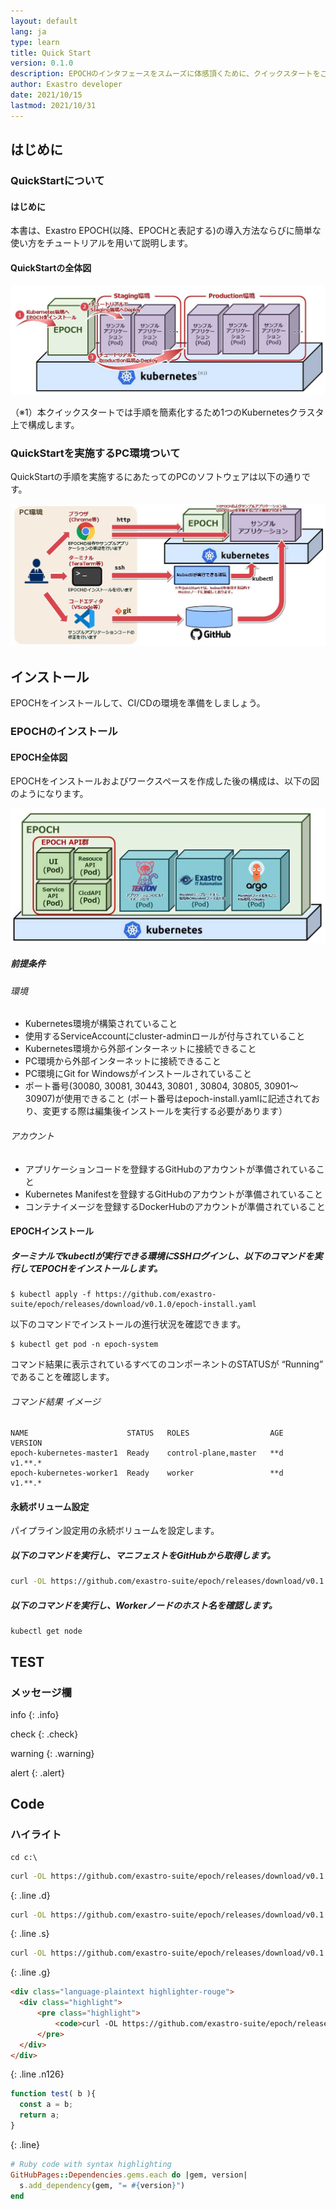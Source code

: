 ```yaml
---
layout: default
lang: ja
type: learn
title: Quick Start
version: 0.1.0
description: EPOCHのインタフェースをスムーズに体感頂くために、クイックスタートをご用意しました。EPOCHでは、Kubernetesを主としたいくつかのソフトウェアと連携し、コンテナベースのCI/CD環境を提供しています。クイックスタートでは、EPOCHのインストールならびにサンプルアプリケーションを使ってCI/CDの流れを体験頂けます。
author: Exastro developer
date: 2021/10/15
lastmod: 2021/10/31
---
```


## はじめに
### QuickStartについて
#### はじめに

本書は、Exastro EPOCH(以降、EPOCHと表記する)の導入方法ならびに簡単な使い方をチュートリアルを用いて説明します。

#### QuickStartの全体図

![QuickStart全体図](img/1-1-2_01.jpg)

（※1）本クイックスタートでは手順を簡素化するため1つのKubernetesクラスタ上で構成します。

### QuickStartを実施するPC環境ついて

QuickStartの手順を実施するにあたってのPCのソフトウェアは以下の通りです。

![QuickStart手順](img/1-2_01.jpg)

## インストール

EPOCHをインストールして、CI/CDの環境を準備をしましょう。

### EPOCHのインストール
#### EPOCH全体図

EPOCHをインストールおよびワークスペースを作成した後の構成は、以下の図のようになります。

![EPOCH全体図](img/2-1-1_01.jpg)

##### 前提条件
###### 環境

- Kubernetes環境が構築されていること
- 使用するServiceAccountにcluster-adminロールが付与されていること
- Kubernetes環境から外部インターネットに接続できること
- PC環境から外部インターネットに接続できること
- PC環境にGit for Windowsがインストールされていること
- ポート番号(30080, 30081, 30443, 30801 , 30804, 30805, 30901～30907)が使用できること
(ポート番号はepoch-install.yamlに記述されており、変更する際は編集後インストールを実行する必要があります）

###### アカウント

- アプリケーションコードを登録するGitHubのアカウントが準備されていること
- Kubernetes Manifestを登録するGitHubのアカウントが準備されていること
- コンテナイメージを登録するDockerHubのアカウントが準備されていること

#### EPOCHインストール
##### ターミナルでkubectlが実行できる環境にSSHログインし、以下のコマンドを実行してEPOCHをインストールします。

```
$ kubectl apply -f https://github.com/exastro-suite/epoch/releases/download/v0.1.0/epoch-install.yaml
```

以下のコマンドでインストールの進行状況を確認できます。

```
$ kubectl get pod -n epoch-system
```

コマンド結果に表示されているすべてのコンポーネントのSTATUSが “Running” であることを確認します。

###### コマンド結果 イメージ

```
NAME                      STATUS   ROLES                  AGE   VERSION
epoch-kubernetes-master1  Ready    control-plane,master   **d   v1.**.*
epoch-kubernetes-worker1  Ready    worker                 **d   v1.**.*
```

#### 永続ボリューム設定

パイプライン設定用の永続ボリュームを設定します。

##### 以下のコマンドを実行し、マニフェストをGitHubから取得します。

``` sh
curl -OL https://github.com/exastro-suite/epoch/releases/download/v0.1.0/epoch-pv.yaml
```

##### 以下のコマンドを実行し、Workerノードのホスト名を確認します。

```
kubectl get node
```

## TEST 
### メッセージ欄

info
{: .info}

check
{: .check}

warning
{: .warning}

alert
{: .alert}

## Code
### ハイライト

```
cd c:\
```

```sh
curl -OL https://github.com/exastro-suite/epoch/releases/download/v0.1.0/epoch-pv.yaml
```
{: .line .d}

```sh
curl -OL https://github.com/exastro-suite/epoch/releases/download/v0.1.0/epoch-pv.yaml
```
{: .line .s}

```sh
curl -OL https://github.com/exastro-suite/epoch/releases/download/v0.1.0/epoch-pv.yaml
```
{: .line .g}

```html
<div class="language-plaintext highlighter-rouge">
  <div class="highlight">
      <pre class="highlight">
          <code>curl -OL https://github.com/exastro-suite/epoch/releases/download/v0.1.0/epoch-pv.yaml</code>
      </pre>
  </div>
</div>
```
{: .line .n126}

```js
function test( b ){
  const a = b;
  return a;
}
```
{: .line}

```ruby
# Ruby code with syntax highlighting
GitHubPages::Dependencies.gems.each do |gem, version|
  s.add_dependency(gem, "= #{version}")
end
```
